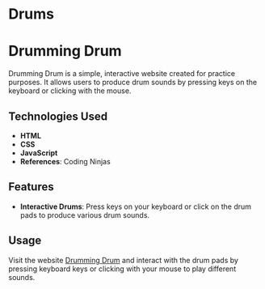 # Drums
# Drumming Drum

Drumming Drum is a simple, interactive website created for practice purposes. It allows users to produce drum sounds by pressing keys on the keyboard or clicking with the mouse.

## Technologies Used

- **HTML**
- **CSS**
- **JavaScript**
- **References**: Coding Ninjas

## Features

- **Interactive Drums**: Press keys on your keyboard or click on the drum pads to produce various drum sounds.

## Usage

Visit the website [Drumming Drum](https://gunjalkarvijay.github.io/Drums/) and interact with the drum pads by pressing keyboard keys or clicking with your mouse to play different sounds.
